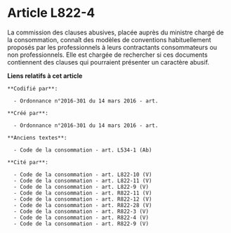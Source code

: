 # Article L822-4

La commission des clauses abusives, placée auprès du ministre chargé de la consommation, connaît des modèles de conventions
habituellement proposés par les professionnels à leurs contractants consommateurs ou non professionnels. Elle est chargée de
rechercher si ces documents contiennent des clauses qui pourraient présenter un caractère abusif.

**Liens relatifs à cet article**

	**Codifié par**:

	  - Ordonnance n°2016-301 du 14 mars 2016 - art.

	**Créé par**:

	  - Ordonnance n°2016-301 du 14 mars 2016 - art.

	**Anciens textes**:

	  - Code de la consommation - art. L534-1 (Ab)

	**Cité par**:

	  - Code de la consommation - art. L822-10 (V)
	  - Code de la consommation - art. L822-11 (V)
	  - Code de la consommation - art. L822-9 (V)
	  - Code de la consommation - art. R822-11 (V)
	  - Code de la consommation - art. R822-12 (V)
	  - Code de la consommation - art. R822-28 (V)
	  - Code de la consommation - art. R822-3 (V)
	  - Code de la consommation - art. R822-4 (V)
	  - Code de la consommation - art. R822-9 (V)
